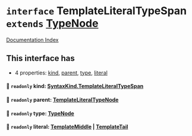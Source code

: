 # `interface` TemplateLiteralTypeSpan `extends` [TypeNode](../private.interface.TypeNode/README.md)

[Documentation Index](../README.md)

## This interface has

- 4 properties:
[kind](#-readonly-kind-syntaxkindtemplateliteraltypespan),
[parent](#-readonly-parent-templateliteraltypenode),
[type](#-readonly-type-typenode),
[literal](#-readonly-literal-templatemiddle--templatetail)


#### 📄 `readonly` kind: [SyntaxKind.TemplateLiteralTypeSpan](../private.enum.SyntaxKind/README.md#templateliteraltypespan--204)



#### 📄 `readonly` parent: [TemplateLiteralTypeNode](../private.interface.TemplateLiteralTypeNode/README.md)



#### 📄 `readonly` type: [TypeNode](../private.interface.TypeNode/README.md)



#### 📄 `readonly` literal: [TemplateMiddle](../private.interface.TemplateMiddle/README.md) | [TemplateTail](../private.interface.TemplateTail/README.md)



